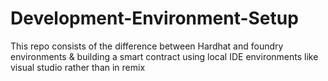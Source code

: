# Development-Environment-Setup
This repo consists of the difference between Hardhat and foundry environments &amp; building a smart contract using local IDE environments like visual studio rather than in remix
